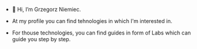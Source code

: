 - 👋 Hi, I’m Grzegorz Niemiec.
  
- At my profile you can find tehnologies in which I'm interested in.

- For thouse technologies, you can find guides in form of Labs which can guide you step by step.

